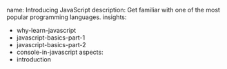 name: Introducing JavaScript
description: Get familiar with one of the most popular programming languages.
insights:
  - why-learn-javascript
  - javascript-basics-part-1
  - javascript-basics-part-2
  - console-in-javascript
aspects:
  - introduction
 
